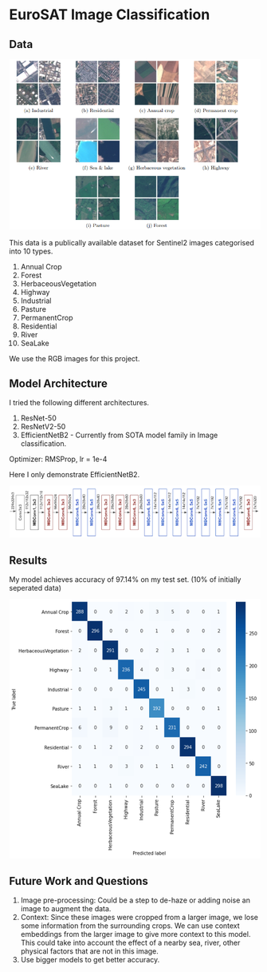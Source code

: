 # EuroSAT Image Classification

## Data
![EuroSAT dataset](eurosat.png)

This data is a publically available dataset for Sentinel2 images categorised into 10 types.

1. Annual Crop
2. Forest
3. HerbaceousVegetation
4. Highway
5. Industrial
6. Pasture
7. PermanentCrop
8. Residential
9. River
10. SeaLake

We use the RGB images for this project.

## Model Architecture

I tried the following different architectures.

1. ResNet-50
2. ResNetV2-50
3. EfficientNetB2 - Currently from SOTA model family in Image classification.

Optimizer: RMSProp, lr = 1e-4

Here I only demonstrate EfficientNetB2.

![EfficientNetB0 architecture](efficientnet_arch.png)

## Results

My model achieves accuracy of 97.14% on my test set. (10% of initially seperated data)

![Confusion Matrix](confusion_matrix.png)


## Future Work and Questions

1. Image pre-processing: Could be a step to de-haze or adding noise an image to augment the data.
2. Context: Since these images were cropped from a larger image, we lose some information from the surrounding crops. We can use context embeddings from the larger image to give more context to this model. This could take into account the effect of a nearby sea, river, other physical factors that are not in this image.
3. Use bigger models to get better accuracy.
